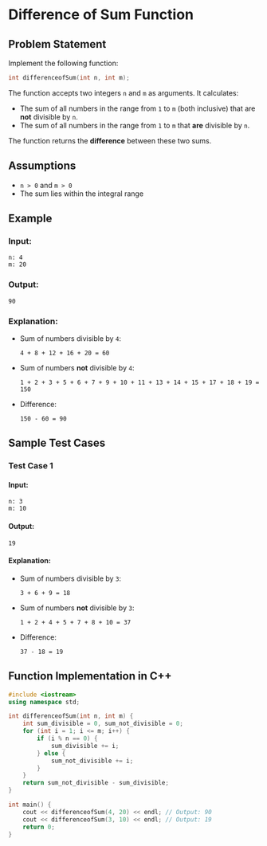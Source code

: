 # Difference of Sum Function

## Problem Statement

Implement the following function:

```cpp
int differenceofSum(int n, int m);
```

The function accepts two integers `n` and `m` as arguments. It calculates:
- The sum of all numbers in the range from `1` to `m` (both inclusive) that are **not** divisible by `n`.
- The sum of all numbers in the range from `1` to `m` that **are** divisible by `n`.

The function returns the **difference** between these two sums.

## Assumptions
- `n > 0` and `m > 0`
- The sum lies within the integral range

## Example

### Input:
```text
n: 4
m: 20
```

### Output:
```text
90
```

### Explanation:
- Sum of numbers divisible by `4`:
  ```
  4 + 8 + 12 + 16 + 20 = 60
  ```
- Sum of numbers **not** divisible by `4`:
  ```
  1 + 2 + 3 + 5 + 6 + 7 + 9 + 10 + 11 + 13 + 14 + 15 + 17 + 18 + 19 = 150
  ```
- Difference:
  ```
  150 - 60 = 90
  ```

## Sample Test Cases

### Test Case 1
#### Input:
```text
n: 3
m: 10
```
#### Output:
```text
19
```
#### Explanation:
- Sum of numbers divisible by `3`:
  ```
  3 + 6 + 9 = 18
  ```
- Sum of numbers **not** divisible by `3`:
  ```
  1 + 2 + 4 + 5 + 7 + 8 + 10 = 37
  ```
- Difference:
  ```
  37 - 18 = 19
  ```

## Function Implementation in C++
```cpp
#include <iostream>
using namespace std;

int differenceofSum(int n, int m) {
    int sum_divisible = 0, sum_not_divisible = 0;
    for (int i = 1; i <= m; i++) {
        if (i % n == 0) {
            sum_divisible += i;
        } else {
            sum_not_divisible += i;
        }
    }
    return sum_not_divisible - sum_divisible;
}

int main() {
    cout << differenceofSum(4, 20) << endl; // Output: 90
    cout << differenceofSum(3, 10) << endl; // Output: 19
    return 0;
}
```

